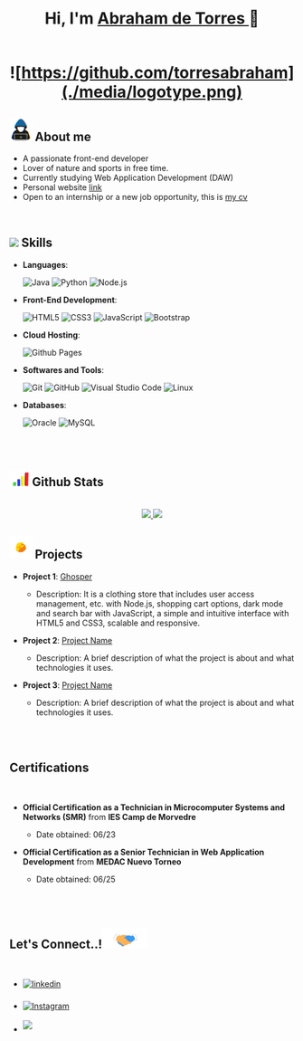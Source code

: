 
<h1 align="center"><b>Hi, I'm <a href="https://torresabraham.github.io">Abraham de Torres </a></b>👋
<br><br>

![https://github.com/torresabraham](./media/logotype.png)
	
## <picture><img src = "https://github.com/torresabraham/torresabraham/blob/main/media/hacker-gif.gif" width = 40px></picture> **About me**

- A passionate front-end developer
- Lover of nature and sports in free time.
- Currently studying Web Application Development (DAW)
- Personal website [link](https://torresabraham.github.io)
- Open to an internship or a new job opportunity, this is [my cv](./media/Currículum%20Abraham%20Informática-2024.pdf)

<br>

## <img src="https://media2.giphy.com/media/QssGEmpkyEOhBCb7e1/giphy.gif?cid=ecf05e47a0n3gi1bfqntqmob8g9aid1oyj2wr3ds3mg700bl&rid=giphy.gif" width ="25"><b> Skills</b>
<p align="center">

- **Languages**:
  
    ![Java](https://img.shields.io/badge/Java-ED8B00?style=for-the-badge&logo=openjdk&logoColor=white)
    ![Python](https://img.shields.io/badge/Python%20-%2314354C.svg?style=for-the-badge&logo=python&logoColor=white)
    <img src="https://img.shields.io/badge/Node.js-f3f3f3?logo=nextdotjs&logoColor=black" alt="Node.js" width="100" height="27"/>


    
- **Front-End Development**:

   ![HTML5](https://img.shields.io/badge/HTML5%20-%23E34F26.svg?style=for-the-badge&logo=html5&logoColor=white)
   ![CSS3](https://img.shields.io/badge/CSS3%20-%231572B6.svg?style=for-the-badge&logo=css3&logoColor=white)
   ![JavaScript](https://img.shields.io/badge/JavaScript%20-%23F7DF1E.svg?style=for-the-badge&logo=javascript&logoColor=black)
   ![Bootstrap](https://img.shields.io/badge/Bootstrap-563D7C?style=for-the-badge&logo=bootstrap&logoColor=white)

- **Cloud Hosting**:

    ![Github Pages](https://img.shields.io/badge/GitHub%20Pages-%23327FC7.svg?style=for-the-badge&logo=github&logoColor=white)

- **Softwares and Tools**:

    ![Git](https://img.shields.io/badge/git-%23F05033.svg?style=for-the-badge&logo=git&logoColor=white)
    ![GitHub](https://img.shields.io/badge/github-%23121011.svg?style=for-the-badge&logo=github&logoColor=white)
    ![Visual Studio Code](https://img.shields.io/badge/Visual%20Studio%20Code-0078d7.svg?style=for-the-badge&logo=visual-studio-code&logoColor=white)
    ![Linux](https://img.shields.io/badge/Linux-FCC624?style=for-the-badge&logo=linux&logoColor=black) 

- **Databases**:

    ![Oracle](https://img.shields.io/badge/-Oracle-C0C0C0?logo=Oracle&logoColor=F80000)
    ![MySQL](https://img.shields.io/badge/-MySQL-4479A1?style=flat-square&logo=mysql&labelColor=4479A1&logoColor=FFF)

<br><br> 
## <picture><img src = "https://github.com/torresabraham/torresabraham/blob/main/media/gif-stats.gif" width = 35px></picture> **Github Stats**
<br>
<div align="center">
<a href="https://github.com/torresabraham/">
  <img src="https://github-readme-stats.vercel.app/api?username=torresabraham&include_all_commits=true&count_private=true&show_icons=true&line_height=20&title_color=7A7ADB&icon_color=2234AE&text_color=D3D3D3&bg_color=0,000000,130F40" width="450"/>
  <img src="https://github-readme-stats.vercel.app/api/top-langs?username=torresabraham&show_icons=true&locale=en&layout=compact&line_height=20&title_color=7A7ADB&icon_color=2234AE&text_color=D3D3D3&bg_color=0,000000,130F40" width="418"/>
</a>
</div>


## <picture><img src = "https://github.com/torresabraham/torresabraham/blob/main/media/pro.gif" width = 40px></picture> **Projects**


- **Project 1**: [Ghosper](https://github.com/MEDAC-Nuevo-Torneo-Students/Ghosper)
  - Description: It is a clothing store that includes user access management, etc. with Node.js, shopping cart options, dark mode and search bar with JavaScript, a simple and intuitive interface with HTML5 and CSS3, scalable and responsive.
  
- **Project 2**: [Project Name](https://github.com/torresabraham/project2)
  - Description: A brief description of what the project is about and what technologies it uses.
  
- **Project 3**: [Project Name](https://github.com/torresabraham/project3)
  - Description: A brief description of what the project is about and what technologies it uses.

<br>
<br>

## <b>Certifications</b>
<br>

- **Official Certification as a Technician in Microcomputer Systems and Networks (SMR)** from **IES Camp de Morvedre**
  - Date obtained: 06/23
  
- **Official Certification as a Senior Technician in Web Application Development** from **MEDAC Nuevo Torneo**
  - Date obtained: 06/25
  
<br>
<br>

## <b> Let's Connect..!</b><img src="https://github.com/0xAbdulKhalid/0xAbdulKhalid/raw/main/assets/mdImages/handshake.gif" width ="80">
<br>
<div align='left'>

<ul>

<li>
<a href="https://www.linkedin.com/in/abraham-de-torres-lechuga-2bb862212/" target="_blank">
<img src="https://img.shields.io/badge/linkedin:  Abraham de Torres-%2300acee.svg?color=405DE6&style=for-the-badge&logo=linkedin&logoColor=white" alt=linkedin style="margin-bottom: 5px;"/>
</a>
</li>

<br>

<li>
<a href="https://instagram.com/detorresabraham" target="_blank">
<img src="https://img.shields.io/badge/INSTAGRAM: @detorresabraham-F7819F?style=flat-square&logo=instagram&logoColor=FFFFFF" alt =Instagram style="height: 28px; width: 277px"/>
</a>
</li>

<br>

<li>
<a href="mailto:abratole03@gmail.com" target="_blank">
<img src="https://img.shields.io/badge/gmail:  abratole03@gmail.com-%23EA4335.svg?style=for-the-badge&logo=gmail&logoColor=white" t=mail style="margin-bottom: 5px;" />
</a>
